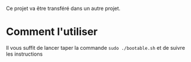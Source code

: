 Ce projet va être transféré dans un autre projet.

# Comment l'utiliser

Il vous suffit de lancer taper la commande `sudo ./bootable.sh` et de suivre les instructions
